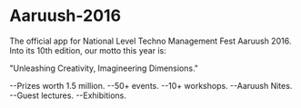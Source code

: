 # Aaruush-2016
The official app for National Level Techno Management Fest Aaruush 2016. Into its 10th edition, our motto this year is:

"Unleashing Creativity, Imagineering Dimensions."

--Prizes worth 1.5 million.
--50+ events.
--10+ workshops.
--Aaruush Nites.
--Guest lectures.
--Exhibitions.
